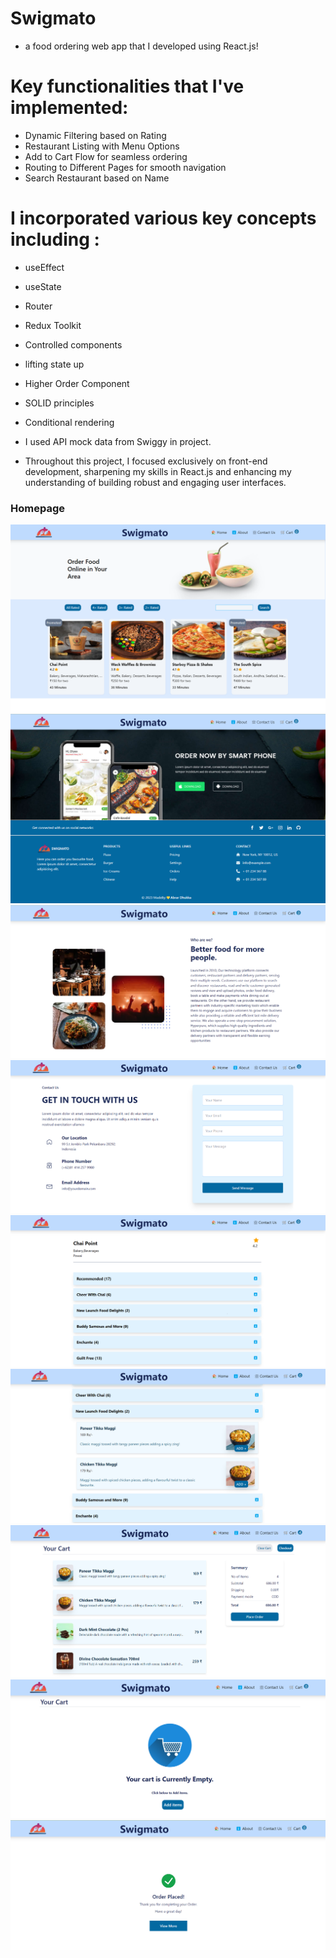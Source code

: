 # Swigmato 
 - a food ordering web app that I developed using React.js!

# Key functionalities that I've implemented:
 - Dynamic Filtering based on Rating
 - Restaurant Listing with Menu Options
 - Add to Cart Flow for seamless ordering
 - Routing to Different Pages for smooth navigation
 - Search Restaurant based on Name

# I incorporated various key concepts including :
 - useEffect
 - useState
 - Router
 - Redux Toolkit
 - Controlled components
 - lifting state up
 - Higher Order Component
 - SOLID principles
 - Conditional rendering


 - I used API mock data from Swiggy in project.
 - Throughout this project, I focused exclusively on front-end development, sharpening my skills in React.js and enhancing my understanding of building robust and engaging user interfaces.


### Homepage
![Alt text](src/utilities/Screenshots/HomePage.png)
![Alt text](src/utilities/Screenshots/FooterPage.png)
![Alt text](src/utilities/Screenshots/AboutUs.png)
![Alt text](src/utilities/Screenshots/ContactUs.png)
![Alt text](src/utilities/Screenshots/MenuPage.png)
![Alt text](src/utilities/Screenshots/MenuPage01.png)
![Alt text](src/utilities/Screenshots/CartPage.png)
![Alt text](src/utilities/Screenshots/ClearCart.png)
![Alt text](src/utilities/Screenshots/OrderConf.png)